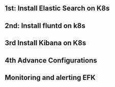 ## 1st: Install Elastic Search on K8s
## 2nd: Install fluntd on k8s
## 3rd Install Kibana on K8s
## 4th Advance Configurations
## Monitoring and alerting EFK

